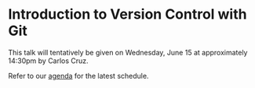 # Introduction to Version Control with Git

This talk will tentatively be given on Wednesday, June 15 at approximately 14:30pm by Carlos Cruz.

Refer to our [agenda](http://github.com/JulesKouatchou/PBC2016/wiki/PBC2016-Agenda) for the latest schedule.
